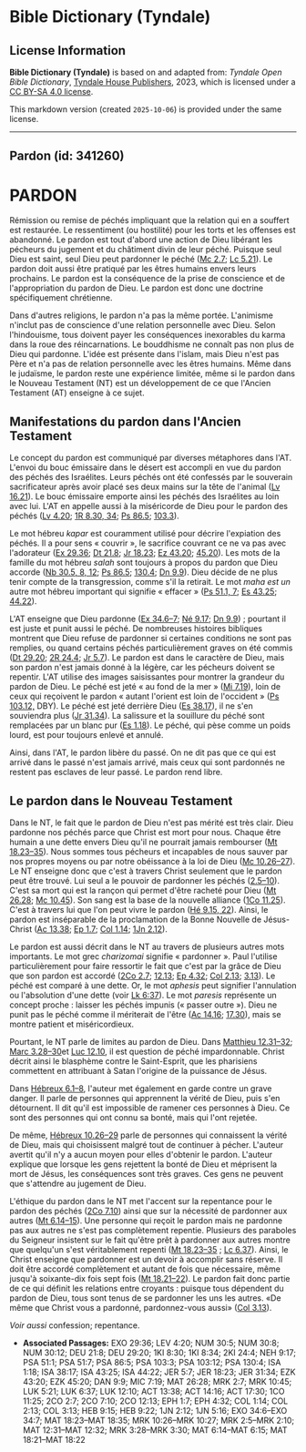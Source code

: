 # Bible Dictionary (Tyndale)

## License Information

**Bible Dictionary (Tyndale)** is based on and adapted from: _Tyndale Open Bible Dictionary_, [Tyndale House Publishers](https://tyndaleopenresources.com/), 2023, which is licensed under a [CC BY-SA 4.0 license](https://creativecommons.org/licenses/by-sa/4.0/legalcode.en).

This markdown version (created `2025-10-06`) is provided under the same license.



--------------------------------

## Pardon (id: 341260)

PARDON
======

Rémission ou remise de péchés impliquant que la relation qui en a souffert est restaurée. Le ressentiment (ou hostilité) pour les torts et les offenses est abandonné. Le pardon est tout d'abord une action de Dieu libérant les pécheurs du jugement et du châtiment divin de leur péché. Puisque seul Dieu est saint, seul Dieu peut pardonner le péché ([Mc 2\.7](https://ref.ly/Mark2:7); [Lc 5\.21](https://ref.ly/Luke5:21)). Le pardon doit aussi être pratiqué par les êtres humains envers leurs prochains. Le pardon est la conséquence de la prise de conscience et de l'appropriation du pardon de Dieu. Le pardon est donc une doctrine spécifiquement chrétienne.

Dans d'autres religions, le pardon n'a pas la même portée. L'animisme n'inclut pas de conscience d'une relation personnelle avec Dieu. Selon l'hindouisme, tous doivent payer les conséquences inexorables du karma dans la roue des réincarnations. Le bouddhisme ne connaît pas non plus de Dieu qui pardonne. L'idée est présente dans l'islam, mais Dieu n'est pas Père et n'a pas de relation personnelle avec les êtres humains. Même dans le judaïsme, le pardon reste une expérience limitée, même si le pardon dans le Nouveau Testament (NT) est un développement de ce que l'Ancien Testament (AT) enseigne à ce sujet.

Manifestations du pardon dans l'Ancien Testament
------------------------------------------------

Le concept du pardon est communiqué par diverses métaphores dans l'AT. L'envoi du bouc émissaire dans le désert est accompli en vue du pardon des péchés des Israélites. Leurs péchés ont été confessés par le souverain sacrificateur après avoir placé ses deux mains sur la tête de l'animal ([Lv 16\.21](https://ref.ly/Lev16:21)). Le bouc émissaire emporte ainsi les péchés des Israélites au loin avec lui. L'AT en appelle aussi à la miséricorde de Dieu pour le pardon des péchés ([Lv 4\.20](https://ref.ly/Lev4:20); [1R 8\.30, 34](https://ref.ly/1Kgs8:30,1Kgs8:34); [Ps 86\.5](https://ref.ly/Ps86:5); [103\.3](https://ref.ly/Ps103:3)).

Le mot hébreu *kapar* est couramment utilisé pour décrire l'expiation des péchés. Il a pour sens « couvrir », le sacrifice couvrant ce ne va pas avec l'adorateur ([Ex 29\.36](https://ref.ly/Exod29:36); [Dt 21\.8](https://ref.ly/Deut21:8); [Jr 18\.23](https://ref.ly/Jer18:23); [Ez 43\.20](https://ref.ly/Ezek43:20); [45\.20](https://ref.ly/Ezek45:20)). Les mots de la famille du mot hébreu *salah* sont toujours à propos du pardon que Dieu accorde ([Nb 30\.5, 8, 12](https://ref.ly/Num30:5,Num30:8,Num30:12); [Ps 86\.5](https://ref.ly/Ps86:5); [130\.4](https://ref.ly/Ps130:4); [Dn 9\.9](https://ref.ly/Dan9:9)). Dieu décide de ne plus tenir compte de la transgression, comme s'il la retirait. Le mot *maha est un* autre mot hébreu important qui signifie « effacer » ([Ps 51\.1, 7](https://ref.ly/Ps51:1,Ps51:7); [Es 43\.25](https://ref.ly/Isa43:25); [44\.22](https://ref.ly/Isa44:22)).

L'AT enseigne que Dieu pardonne ([Ex 34\.6–7](https://ref.ly/Exod34:6-Exod34:7); [Né 9\.17](https://ref.ly/Neh9:17); [Dn 9\.9](https://ref.ly/Dan9:9)) ; pourtant il est juste et punit aussi le péché. De nombreuses histoires bibliques montrent que Dieu refuse de pardonner si certaines conditions ne sont pas remplies, ou quand certains péchés particulièrement graves on été commis ([Dt 29\.20](https://ref.ly/Deut29:20); [2R 24\.4](https://ref.ly/2Kgs24:4); [Jr 5\.7](https://ref.ly/Jer5:7)). Le pardon est dans le caractère de Dieu, mais son pardon n'est jamais donné à la légère, car les pécheurs doivent se repentir. L'AT utilise des images saisissantes pour montrer la grandeur du pardon de Dieu. Le péché est jeté « au fond de la mer » ([Mi 7\.19](https://ref.ly/Mic7:19)), loin de ceux qui reçoivent le pardon « autant l'orient est loin de l'occident » ([Ps 103\.12,](https://ref.ly/Ps103:12) DBY). Le péché est jeté derrière Dieu ([Es 38\.17](https://ref.ly/Isa38:17)), il ne s'en souviendra plus ([Jr 31\.34](https://ref.ly/Jer31:34)). La salissure et la souillure du péché sont remplacées par un blanc pur ([Es 1\.18](https://ref.ly/Isa1:18)). Le péché, qui pèse comme un poids lourd, est pour toujours enlevé et annulé.

Ainsi, dans l'AT, le pardon libère du passé. On ne dit pas que ce qui est arrivé dans le passé n'est jamais arrivé, mais ceux qui sont pardonnés ne restent pas esclaves de leur passé. Le pardon rend libre.

Le pardon dans le Nouveau Testament
-----------------------------------

Dans le NT, le fait que le pardon de Dieu n'est pas mérité est très clair. Dieu pardonne nos péchés parce que Christ est mort pour nous. Chaque être humain a une dette envers Dieu qu'il ne pourrait jamais rembourser ([Mt 18\.23–35](https://ref.ly/Matt18:23-Matt18:35)). Nous sommes tous pécheurs et incapables de nous sauver par nos propres moyens ou par notre obéissance à la loi de Dieu ([Mc 10\.26–27](https://ref.ly/Mark10:26-Mark10:27)). Le NT enseigne donc que c'est à travers Christ seulement que le pardon peut être trouvé. Lui seul a le pouvoir de pardonner les péchés ([2\.5–10](https://ref.ly/Mark2:5-Mark2:10)). C'est sa mort qui est la rançon qui permet d'être racheté pour Dieu ([Mt 26\.28](https://ref.ly/Matt26:28); [Mc 10\.45](https://ref.ly/Mark10:45)). Son sang est la base de la nouvelle alliance ([1Co 11\.25](https://ref.ly/1Cor11:25)). C'est à travers lui que l'on peut vivre le pardon ([Hé 9\.15, 22](https://ref.ly/Heb9:15,Heb9:22)). Ainsi, le pardon est inséparable de la proclamation de la Bonne Nouvelle de Jésus\-Christ ([Ac 13\.38](https://ref.ly/Acts13:38); [Ep 1\.7](https://ref.ly/Eph1:7); [Col 1\.14](https://ref.ly/Col1:14); [1Jn 2\.12](https://ref.ly/1John2:12)).

Le pardon est aussi décrit dans le NT au travers de plusieurs autres mots importants. Le mot grec *charizomai* signifie « pardonner ». Paul l'utilise particulièrement pour faire ressortir le fait que c'est par la grâce de Dieu que son pardon est accordé ([2Co 2\.7](https://ref.ly/2Cor2:7); [12\.13](https://ref.ly/2Cor12:13); [Ep 4\.32](https://ref.ly/Eph4:32); [Col 2\.13](https://ref.ly/Col2:13); [3\.13](https://ref.ly/Col3:13)). Le péché est comparé à une dette. Or, le mot *aphesis* peut signifier l'annulation ou l'absolution d'une dette (voir [Lk 6:37](https://ref.ly/Luke6:37)). Le mot *paresis* représente un concept proche : laisser les péchés impunis (« passer outre »). Dieu ne punit pas le péché comme il mériterait de l'être ([Ac 14\.16](https://ref.ly/Acts14:16); [17\.30](https://ref.ly/Acts17:30)), mais se montre patient et miséricordieux.

Pourtant, le NT parle de limites au pardon de Dieu. Dans [Matthieu 12\.31–32](https://ref.ly/Matt12:31-Matt12:32); [Marc 3\.28–30](https://ref.ly/Mark3:28-Mark3:30)et [Luc 12\.10](https://ref.ly/Luke12:10), il est question de péché impardonnable. Christ décrit ainsi le blasphème contre le Saint\-Esprit, que les pharisiens commettent en attribuant à Satan l'origine de la puissance de Jésus. 

Dans [Hébreux 6\.1–8](https://ref.ly/Heb6:1-Heb6:8), l'auteur met également en garde contre un grave danger. Il parle de personnes qui apprennent la vérité de Dieu, puis s'en détournent. Il dit qu'il est impossible de ramener ces personnes à Dieu. Ce sont des personnes qui ont connu sa bonté, mais qui l'ont rejetée.

De même, [Hébreux 10\.26–29](https://ref.ly/Heb10:26-Heb10:29) parle de personnes qui connaissent la vérité de Dieu, mais qui choisissent malgré tout de continuer à pécher. L'auteur avertit qu'il n'y a aucun moyen pour elles d'obtenir le pardon. L'auteur explique que lorsque les gens rejettent la bonté de Dieu et méprisent la mort de Jésus, les conséquences sont très graves. Ces gens ne peuvent que s'attendre au jugement de Dieu. 

L'éthique du pardon dans le NT met l'accent sur la repentance pour le pardon des péchés ([2Co 7\.10](https://ref.ly/2Cor7:10)) ainsi que sur la nécessité de pardonner aux autres ([Mt 6\.14–15](https://ref.ly/Matt6:14-Matt6:15)). Une personne qui reçoit le pardon mais ne pardonne pas aux autres ne s'est pas complètement repentie. Plusieurs des paraboles du Seigneur insistent sur le fait qu'être prêt à pardonner aux autres montre que quelqu'un s'est véritablement repenti ([Mt 18\.23–35](https://ref.ly/Matt18:23-Matt18:35) ; [Lc 6\.37](https://ref.ly/Luke6:37)). Ainsi, le Christ enseigne que pardonner est un devoir à accomplir sans réserve. Il doit être accordé complètement et autant de fois que nécessaire, même jusqu'à soixante\-dix fois sept fois ([Mt 18\.21–22](https://ref.ly/Matt18:21-Matt18:22)). Le pardon fait donc partie de ce qui définit les relations entre croyants : puisque tous dépendent du pardon de Dieu, tous sont tenus de se pardonner les uns les autres. «De même que Christ vous a pardonné, pardonnez\-vous aussi» ([Col 3\.13](https://ref.ly/Col3:13)).

*Voir aussi* confession; repentance.

* **Associated Passages:** EXO 29:36; LEV 4:20; NUM 30:5; NUM 30:8; NUM 30:12; DEU 21:8; DEU 29:20; 1KI 8:30; 1KI 8:34; 2KI 24:4; NEH 9:17; PSA 51:1; PSA 51:7; PSA 86:5; PSA 103:3; PSA 103:12; PSA 130:4; ISA 1:18; ISA 38:17; ISA 43:25; ISA 44:22; JER 5:7; JER 18:23; JER 31:34; EZK 43:20; EZK 45:20; DAN 9:9; MIC 7:19; MAT 26:28; MRK 2:7; MRK 10:45; LUK 5:21; LUK 6:37; LUK 12:10; ACT 13:38; ACT 14:16; ACT 17:30; 1CO 11:25; 2CO 2:7; 2CO 7:10; 2CO 12:13; EPH 1:7; EPH 4:32; COL 1:14; COL 2:13; COL 3:13; HEB 9:15; HEB 9:22; 1JN 2:12; 1JN 5:16; EXO 34:6–EXO 34:7; MAT 18:23–MAT 18:35; MRK 10:26–MRK 10:27; MRK 2:5–MRK 2:10; MAT 12:31–MAT 12:32; MRK 3:28–MRK 3:30; MAT 6:14–MAT 6:15; MAT 18:21–MAT 18:22

